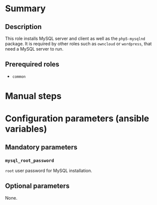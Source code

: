 # Summary

## Description

This role installs MySQL server and client as well as the `php5-mysqlnd`
package. It is required by other roles such as `owncloud` or `wordpress`, that
need a MySQL server to run.

## Prerequired roles

- `common`

# Manual steps

# Configuration parameters (ansible variables)

## Mandatory parameters

### `mysql_root_password`

`root` user password for MySQL installation.

## Optional parameters

None.
